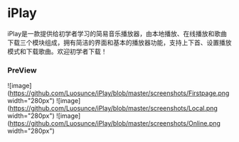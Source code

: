 # iPlay

iPlay是一款提供给初学者学习的简易音乐播放器，由本地播放、在线播放和歌曲下载三个模块组成，拥有简洁的界面和基本的播放器功能，支持上下首、设置播放模式和下载歌曲。欢迎初学者下载！

### PreView
![image](https://github.com/Luosunce/iPlay/blob/master/screenshots/Firstpage.png width="280px")
![image](https://github.com/Luosunce/iPlay/blob/master/screenshots/Local.png width="280px")
![image](https://github.com/Luosunce/iPlay/blob/master/screenshots/Online.png width="280px")
